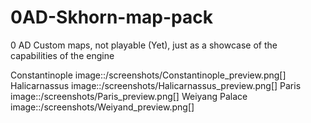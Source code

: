 # 0AD-Skhorn-map-pack
0 AD Custom maps, not playable (Yet), just as a showcase of the capabilities of the engine


Constantinople
image::/screenshots/Constantinople_preview.png[]
Halicarnassus
image::/screenshots/Halicarnassus_preview.png[]
Paris
image::/screenshots/Paris_preview.png[]
Weiyang Palace
image::/screenshots/Weiyand_preview.png[]
